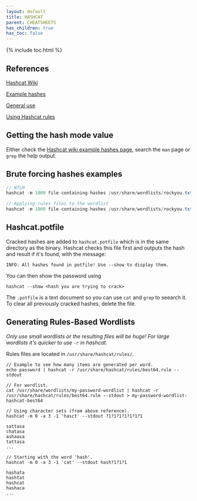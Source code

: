 ```yaml
---
layout: default
title: HASHCAT
parent: CHEATSHEETS
has_children: true
has_toc: false
---
```


{% include toc.html %}

## References

[Hashcat Wiki](https://hashcat.net/wiki/)

[Example hashes](https://hashcat.net/wiki/doku.php?id=example_hashes)

[General use](https://miloserdov.org/?p=953)

[Using Hashcat rules](https://hashcat.net/forum/thread-7195.html)

## Getting the hash mode value
Either check the [Hashcat wiki example hashes page](https://hashcat.net/wiki/doku.php?id=example_hashes), search the `man` page or `grep` the help output.

## Brute forcing hashes examples
```csharp
// NTLM
hashcat -m 1000 file-containing-hashes /usr/share/wordlists/rockyou.txt

// Applying rules files to the wordlist
hashcat -m 1000 file-containing-hashes /usr/share/wordlists/rockyou.txt -r /usr/share/hashcat/rules/best64.rule
```

## Hashcat.potfile
Cracked hashes are added to `hashcat.potfile` which is in the same directory as the binary. Hashcat checks this file first and outputs the hash and result if it's found, with the message:

```
INFO: All hashes found in potfile! Use --show to display them.
```

You can then show the password using
```
hashcat --show <hash you are trying to crack>
```

The `.potfile` is a text document so you can use `cat` and `grep` to seearch it. To clear all previously cracked hashes, delete the file.

## Generating Rules-Based Wordlists

*Only use small wordlists or the resulting files will be huge! For large wordlists it's quicker to use `-r` in hashcat.*

Rules files are located in `/usr/share/hashcat/rules/`.

```
// Example to see how many items are generated per word.
echo password | hashcat -r /usr/share/hashcat/rules/best64.rule --stdout

// For wordlist.
cat /usr/share/wordlists/my-password-wordlist | hashcat -r /usr/share/hashcat/rules/best64.rule --stdout > my-password-wordlist-hashcat-best64

// Using character sets (from above reference).
hashcat -m 0 -a 3 -1 'hasct' --stdout ?1?1?1?1?1?1?1

sattasa
chatasa
ashaasa
tattasa
...

// Starting with the word 'hash'.
hashcat -m 0 -a 3 -1 'cat' --stdout hash?1?1?1

hashata
hashtat
hashcat
hashaca
...
```
